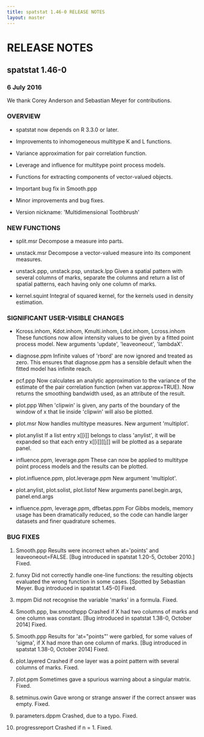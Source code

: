 ```yaml
---
title: spatstat 1.46-0 RELEASE NOTES
layout: master
---
```


# RELEASE NOTES

## spatstat 1.46-0

### 6 July 2016

   We thank Corey Anderson and Sebastian Meyer for contributions.

### OVERVIEW

 * spatstat now depends on R 3.3.0 or later.

 * Improvements to inhomogeneous multitype K and L functions.

 * Variance approximation for pair correlation function.

 * Leverage and influence for multitype point process models.

 * Functions for extracting components of vector-valued objects.

 * Important bug fix in Smooth.ppp

 * Minor improvements and bug fixes.

 * Version nickname: 'Multidimensional Toothbrush'

### NEW FUNCTIONS

 * split.msr
   Decompose a measure into parts.

 * unstack.msr
   Decompose a vector-valued measure into its component measures.

 * unstack.ppp, unstack.psp, unstack.lpp
   Given a spatial pattern with several columns of marks,
   separate the columns and return a list of spatial patterns, 
   each having only one column of marks.

 * kernel.squint
   Integral of squared kernel, for the kernels used in density estimation.

### SIGNIFICANT USER-VISIBLE CHANGES

 * Kcross.inhom, Kdot.inhom, Kmulti.inhom, Ldot.inhom, Lcross.inhom
   These functions now allow intensity values to be given by
   a fitted point process model.
   New arguments 'update', 'leaveoneout', 'lambdaX'.

 * diagnose.ppm
   Infinite values of 'rbord' are now ignored and treated as zero.
   This ensures that diagnose.ppm has a sensible default
   when the fitted model has infinite reach.

 * pcf.ppp
   Now calculates an analytic approximation to the variance of
   the estimate of the pair correlation function (when var.approx=TRUE).
   Now returns the smoothing bandwidth used, as an attribute of the result.
    
 * plot.ppp
   When 'clipwin' is given, any parts of the boundary of the window of x
   that lie inside 'clipwin' will also be plotted.

 * plot.msr
   Now handles multitype measures.
   New argument 'multiplot'.

 * plot.anylist
   If a list entry x[[i]] belongs to class 'anylist', it will be expanded
   so that each entry x[[i]][[j]] will be plotted as a separate panel.

 * influence.ppm, leverage.ppm
   These can now be applied to multitype point process models
   and the results can be plotted.

 * plot.influence.ppm, plot.leverage.ppm
   New argument 'multiplot'.

 * plot.anylist, plot.solist, plot.listof
   New arguments panel.begin.args, panel.end.args

 * influence.ppm, leverage.ppm, dfbetas.ppm
   For Gibbs models, memory usage has been dramatically reduced, 
   so the code can handle larger datasets and finer quadrature schemes.

### BUG FIXES

 1. Smooth.ppp
    Results were incorrect when at='points' and leaveoneout=FALSE.
    [Bug introduced in spatstat 1.20-5, October 2010.]
    Fixed.

 2. funxy
    Did not correctly handle one-line functions:
    the resulting objects evaluated the wrong function in some cases.
    [Spotted by Sebastian Meyer. Bug introduced in spatstat 1.45-0]
    Fixed.

 3. mppm
    Did not recognise the variable 'marks' in a formula.
    Fixed.

 4. Smooth.ppp, bw.smoothppp
    Crashed if X had two columns of marks and one column was constant.
    [Bug introduced in spatstat 1.38-0, October 2014]
    Fixed.

 5. Smooth.ppp
    Results for 'at="points"' were garbled, for some values of 'sigma',
    if X had more than one column of marks.
    [Bug introduced in spatstat 1.38-0, October 2014]
    Fixed.

 6. plot.layered
    Crashed if one layer was a point pattern with several columns of marks.
    Fixed. 

 7. plot.ppm
    Sometimes gave a spurious warning about a singular matrix.
    Fixed.

 8. setminus.owin
    Gave wrong or strange answer if the correct answer was empty.
    Fixed.

 9. parameters.dppm
    Crashed, due to a typo.
    Fixed.

 10. progressreport
     Crashed if n = 1. 
     Fixed.



